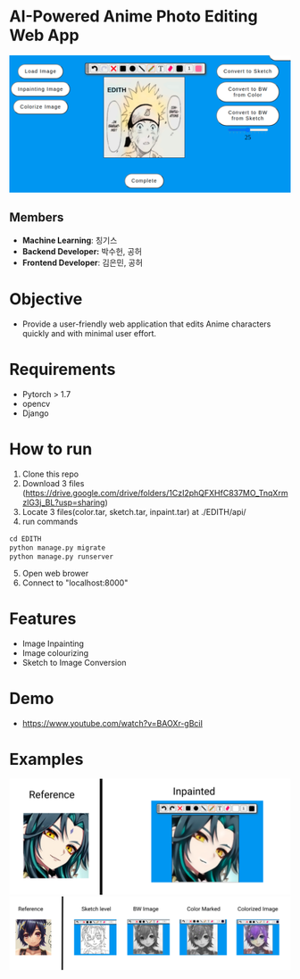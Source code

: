 # AI-Powered Anime Photo Editing Web App

![Untitled](media/EDITH.png)

## Members

- **Machine Learning**: 칭기스
- **Backend Developer:** 박수헌, 공허
- **Frontend Developer**: 김은민, 공허


# Objective

- Provide a user-friendly web application that edits Anime characters quickly and with minimal user effort.
# Requirements
- Pytorch > 1.7
- opencv
- Django
# How to run
1. Clone this repo
2. Download 3 files (https://drive.google.com/drive/folders/1CzI2phQFXHfC837MO_TnqXrmzlG3j_BL?usp=sharing)
3. Locate 3 files(color.tar, sketch.tar, inpaint.tar) at ./EDITH/api/
4. run commands
```
cd EDITH
python manage.py migrate
python manage.py runserver
```
5. Open web brower
6. Connect to "localhost:8000"


# Features

- Image Inpainting
- Image colourizing 
- Sketch to Image Conversion
# Demo
- https://www.youtube.com/watch?v=BAOXr-gBciI
# Examples
![Untitled](media/inp.png)
![Untitled](media/flow.png)
